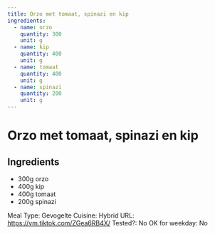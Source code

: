 ```yaml
---
title: Orzo met tomaat, spinazi en kip
ingredients:
  - name: orzo
    quantity: 300
    unit: g
  - name: kip
    quantity: 400
    unit: g
  - name: tomaat
    quantity: 400
    unit: g
  - name: spinazi
    quantity: 200
    unit: g
---
```


# Orzo met tomaat, spinazi en kip

## Ingredients
  - 300g orzo
  - 400g kip
  - 400g tomaat
  - 200g spinazi

Meal Type: Gevogelte
Cuisine: Hybrid
URL: https://vm.tiktok.com/ZGea6RB4X/
Tested?: No
OK for weekday: No